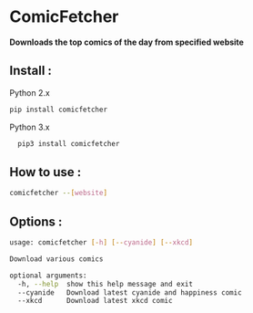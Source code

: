 # ComicFetcher
**Downloads the top comics of the day from specified website**

## Install : 
Python 2.x 
```sh
pip install comicfetcher
 ```

Python 3.x
```sh
  pip3 install comicfetcher
```

## How to use : 

``` sh
comicfetcher --[website]
```

## Options :
```sh
usage: comicfetcher [-h] [--cyanide] [--xkcd]

Download various comics

optional arguments:
  -h, --help  show this help message and exit
  --cyanide   Download latest cyanide and happiness comic
  --xkcd      Download latest xkcd comic
 ```

